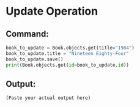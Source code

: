 # Update Operation

## Command:
```python
book_to_update = Book.objects.get(title="1984")
book_to_update.title = "Nineteen Eighty-Four"
book_to_update.save()
print(Book.objects.get(id=book_to_update.id))
```

## Output:
```
(Paste your actual output here)
```
